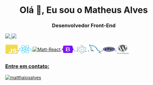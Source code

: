 <h1 align="center">Olá 👋, Eu sou o Matheus Alves</h1>
<h3 align="center">Desenvolvedor Front-End</h3>
 <div>
  <a href="https://github.com/matthaiosalves">
  <img height="180em" src="https://github-readme-stats.vercel.app/api?username=matthaiosalves&show_icons=true&theme=dracula&include_all_commits=true&count_private=true"/>
  <img height="180em" src="https://github-readme-stats.vercel.app/api/top-langs/?username=matthaiosalves&layout=compact&langs_count=7&theme=dracula"/>
</div>
<div style="display: inline_block"><br>
  <img align="center" alt="Matt-Js" height="30" width="40" src="https://raw.githubusercontent.com/devicons/devicon/master/icons/javascript/javascript-plain.svg">  
  <img align="center" alt="Matt-React" height="30" width="40" src="https://raw.githubusercontent.com/devicons/devicon/master/icons/react/react-original.svg">
   <img align="center" alt="Matt-React" height="30" width="40" src="https://cdn.jsdelivr.net/gh/devicons/devicon/icons/vuejs/vuejs-original.svg">
  <img align="center" alt="Matt-CSS" height="30" width="40" src="https://raw.githubusercontent.com/devicons/devicon/master/icons/bootstrap/bootstrap-original.svg">
  <img align="center" alt="Matt-HTML" height="30" width="40" src="https://raw.githubusercontent.com/devicons/devicon/master/icons/electron/electron-original.svg">
  <img align="center" alt="Matt-CSS" height="30" width="40" src="https://raw.githubusercontent.com/devicons/devicon/master/icons/mysql/mysql-original.svg">
  <img align="center" alt="Matt-php" height="30" width="40" src="https://raw.githubusercontent.com/devicons/devicon/master/icons/php/php-original.svg">
  <img align="center" alt="Matt-CSS" height="30" width="40" src="https://raw.githubusercontent.com/devicons/devicon/master/icons/wordpress/wordpress-original.svg">
</div>
  
  ##
  
 <h3 align="left">Entre em contato:</h3>
<p align="left">
<a href="https://www.linkedin.com/in/matheusalveso/" target="blank"><img align="center" src="https://camo.githubusercontent.com/04411cef2f45d8fe8f85e9593647d9401a74eaba5b67b54cf5dba441ce92738c/68747470733a2f2f696d672e736869656c64732e696f2f62616467652f4c696e6b6564496e2d3030413044433f7374796c653d666f722d7468652d6261646765266c6f676f3d6c696e6b6564696e266c6f676f436f6c6f723d7768697465" alt="matthaiosalves" width="100" /></a>
</p>
